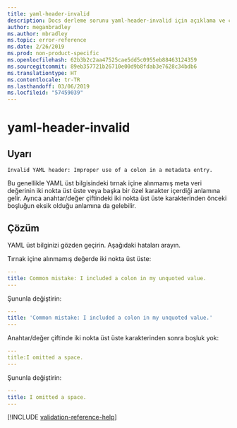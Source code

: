 ```yaml
---
title: yaml-header-invalid
description: Docs derleme sorunu yaml-header-invalid için açıklama ve çözüm
author: meganbradley
ms.author: mbradley
ms.topic: error-reference
ms.date: 2/26/2019
ms.prod: non-product-specific
ms.openlocfilehash: 62b3b2c2aa47525cae5dd5c0955eb88463124359
ms.sourcegitcommit: 89eb357721b26710e00d9b8fdab3e7628c34bdb6
ms.translationtype: HT
ms.contentlocale: tr-TR
ms.lasthandoff: 03/06/2019
ms.locfileid: "57459039"
---
```

# <a name="yaml-header-invalid"></a>yaml-header-invalid

## <a name="warning"></a>Uyarı

`Invalid YAML header: Improper use of a colon in a metadata entry.`

Bu genellikle YAML üst bilgisindeki tırnak içine alınmamış meta veri değerinin iki nokta üst üste veya başka bir özel karakter içerdiği anlamına gelir. Ayrıca anahtar/değer çiftindeki iki nokta üst üste karakterinden önceki boşluğun eksik olduğu anlamına da gelebilir.

## <a name="resolution"></a>Çözüm

YAML üst bilginizi gözden geçirin. Aşağıdaki hataları arayın.

Tırnak içine alınmamış değerde iki nokta üst üste:

```yml
---
title: Common mistake: I included a colon in my unquoted value.
---
```

Şununla değiştirin:

```yml
---
title: 'Common mistake: I included a colon in my unquoted value.'
---
```

Anahtar/değer çiftinde iki nokta üst üste karakterinden sonra boşluk yok:

```yml
---
title:I omitted a space.
---
```

Şununla değiştirin:

```yml
---
title: I omitted a space.
---
```

<!--make sure to add this file to your includes folder and verify the path-->
[!INCLUDE [validation-reference-help](includes/validation-reference-help.md)]
